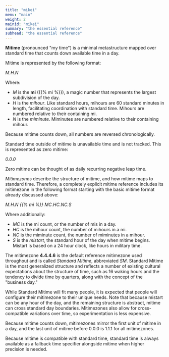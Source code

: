 ```yaml
---
title: "mikei"
menu: "main"
weight: 2 
mainid: "mikei"
summary: "the essential reference"
subhead: "the essential reference"
---
```


**Mitime** (pronounced "my time") is a minimal metastructure mapped over standard time that counts down available time in a day.

Mitime is represented by the following format:  

*M.H.N* 

Where:
- *M* is the **mi** ({{% mi %}}), a magic number that represents the largest subdivision of the day.
- *H* is the *mihour*. Like standard hours, mihours are 60 standard minutes in length, facilitating coordination with standard time. Mihours are numbered relative to their containing mi.
- *N* is the *miminute*. Miminutes are numbered relative to their containing mihour. 

Because mitime counts down, all numbers are reversed chronologically.

Standard time outside of mitime is unavailable time and is not tracked. This is represented as zero mitime:

*0.0.0*

Zero mitime can be thought of as daily recurring negative leap time.

*Mitimezones* describe the structure of mitime, and how mitime maps to standard time. Therefore, a completely explicit mitime reference includes its mitimezone in the following format starting with the basic mitime format already discussed above:

*M.H.N {{% mi %}} MC.HC.NC.S* 

Where additionally:
- *MC* is the mi count, or the number of mis in a day.
- *HC* is the mihour count, the number of mihours in a mi.
- *NC* is the miminute count, the number of miminutes in a mihour.
- *S* is the *mistart*, the standard hour of the day when mitime begins. Mistart is based on a 24 hour clock, like hours in military time.  

The mitimezone **4.4.4.6** is the default reference mitimezone used throughout and is called *Standard Mitime*, abbreviated *SM*. Standard Mitime is the most generalized structure and reflects a number of existing cultural expectations about the structure of time, such as 16 waking hours and the tendency to divide time by quarters, along with the concept of the "business day." 

While Standard Mitime will fit many people, it is expected that people will configure their mitimezone to their unique needs. Note that because mistart can be any hour of the day, and the remaining structure is abstract, mitime can cross standard day boundaries. Mitimezones also allow for cross-compatible variations over time, so experimentation is less expensive.

Because mitime counts down, mitimezones mirror the first unit of mitime in a day, and the last unit of mitime before 0.0.0 is 1.1.1 for all mitimezones. 

Because mitime is compatible with standard time, standard time is always available as a fallback time specifier alongside mitime when higher precision is needed.


